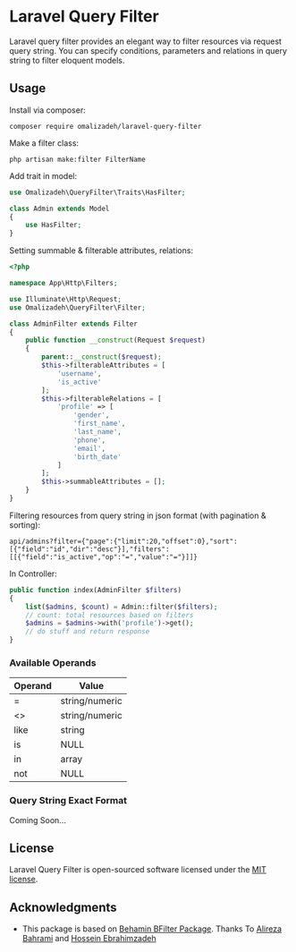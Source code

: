 # Laravel Query Filter
Laravel query filter provides an elegant way to filter resources via request query string.
You can specify conditions, parameters and relations in query string to filter eloquent models.

## Usage
Install via composer:
```
composer require omalizadeh/laravel-query-filter
```
Make a filter class:
```
php artisan make:filter FilterName
```
Add trait in model:
```php
use Omalizadeh\QueryFilter\Traits\HasFilter;

class Admin extends Model
{
    use HasFilter;
}
```
Setting summable & filterable attributes, relations:
```php
<?php

namespace App\Http\Filters;

use Illuminate\Http\Request;
use Omalizadeh\QueryFilter\Filter;

class AdminFilter extends Filter
{
    public function __construct(Request $request)
    {
        parent::__construct($request);
        $this->filterableAttributes = [
            'username',
            'is_active'
        ];
        $this->filterableRelations = [
            'profile' => [
                'gender',
                'first_name',
                'last_name',
                'phone',
                'email',
                'birth_date'
            ]
        ];
        $this->summableAttributes = [];
    }
}
```
Filtering resources from query string in json format (with pagination & sorting):
```
api/admins?filter={"page":{"limit":20,"offset":0},"sort":[{"field":"id","dir":"desc"}],"filters":[[{"field":"is_active","op":"=","value":"="}]]}
```
In Controller:
```php
public function index(AdminFilter $filters)
{
    list($admins, $count) = Admin::filter($filters);
    // count: total resources based on filters
    $admins = $admins->with('profile')->get();
    // do stuff and return response
}
```
### Available Operands
| Operand  | Value |
|---|---|
| =  | string/numeric |
| <> | string/numeric |
| like | string |
| is | NULL |
| in | array |
| not | NULL |
### Query String Exact Format
Coming Soon...
## License

Laravel Query Filter is open-sourced software licensed under the [MIT license](LICENSE.md).

## Acknowledgments

* This package is based on [Behamin BFilter Package](https://github.com/alirezabahram7/bfilter).
Thanks To [Alireza Bahrami](https://github.com/alirezabahram7) and [Hossein Ebrahimzadeh](https://github.com/Hebrahimzadeh)
